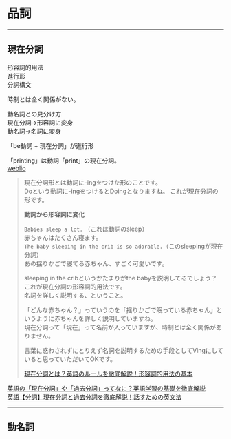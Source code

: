 # 品詞

---

## 現在分詞

形容詞的用法  
進行形  
分詞構文  

時制とは全く関係がない。  

動名詞との見分け方  
現在分詞→形容詞に変身  
動名詞→名詞に変身  

「be動詞 + 現在分詞」が進行形  

「printing」は動詞「print」の現在分詞。  
[weblio](https://ejje.weblio.jp/content/printing)  

>現在分詞形とは動詞に-ingをつけた形のことです。  
>Doという動詞に-ingをつけるとDoingとなりますね。 これが現在分詞の形です。  
>
>**動詞から形容詞に変化**  
>
>`Babies sleep a lot.` （これは動詞のsleep）  
>赤ちゃんはたくさん寝ます。  
>`The baby sleeping in the crib is so adorable.`（このsleepingが現在分詞）  
>あの揺りかごで寝てる赤ちゃん、すごく可愛いです。  
>
>sleeping in the cribというかたまりがthe babyを説明してるでしょう？  
>これが現在分詞の形容詞的用法です。  
>名詞を詳しく説明する、ということ。  
>
>「どんな赤ちゃん？」っていうのを「揺りかごで眠っている赤ちゃん」というように赤ちゃんを詳しく説明していますね。  
>現在分詞って「現在」って名前が入っていますが、時制とは全く関係がありません。  
>
>言葉に惑わされずにとりえず名詞を説明するための手段としてVingにしていると思っていただいてOKです。
>
>[現在分詞とは？英語のルールを徹底解説！形容詞的用法の基本](https://www.fuku-eigo.com/grammar/1557#:~:text=%E7%8F%BE%E5%9C%A8%E5%88%86%E8%A9%9E%E5%BD%A2%E3%81%A8%E3%81%AF,%E7%8F%BE%E5%9C%A8%E5%88%86%E8%A9%9E%E3%81%AE%E5%BD%A2%E3%81%A7%E3%81%99%E3%80%82)  

[英語の「現在分詞」や「過去分詞」ってなに？英語学習の基礎を徹底解説](https://www.rarejob.com/englishlab/column/20190528/)  
[英語【分詞】現在分詞と過去分詞を徹底解説！話すための英文法](https://english-club.jp/blog/english-participle/)  

---

## 動名詞

